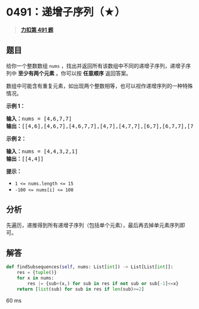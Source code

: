 # 0491：递增子序列（★）


> <u>**[力扣第 491 题](https://leetcode.cn/problems/non-decreasing-subsequences/)**</u>

## 题目

<p>给你一个整数数组 <code>nums</code> ，找出并返回所有该数组中不同的递增子序列，递增子序列中 <strong>至少有两个元素</strong> 。你可以按 <strong>任意顺序</strong> 返回答案。</p>

<p>数组中可能含有重复元素，如出现两个整数相等，也可以视作递增序列的一种特殊情况。</p>



<p><strong>示例 1：</strong></p>

<pre>
<strong>输入：</strong>nums = [4,6,7,7]
<strong>输出：</strong>[[4,6],[4,6,7],[4,6,7,7],[4,7],[4,7,7],[6,7],[6,7,7],[7,7]]
</pre>

<p><strong>示例 2：</strong></p>

<pre>
<strong>输入：</strong>nums = [4,4,3,2,1]
<strong>输出：</strong>[[4,4]]
</pre>



<p><strong>提示：</strong></p>

<ul>
<li><code>1 &lt;= nums.length &lt;= 15</code></li>
<li><code>-100 &lt;= nums[i] &lt;= 100</code></li>
</ul>


## 分析

先遍历，递推得到所有递增子序列（包括单个元素），最后再去掉单元素序列即可。

## 解答


```python
def findSubsequences(self, nums: List[int]) -> List[List[int]]:
	res = {tuple()}
	for x in nums:
		res |= {sub+(x,) for sub in res if not sub or sub[-1]<=x}
	return [list(sub) for sub in res if len(sub)>=2]
```
60 ms
